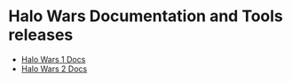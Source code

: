 # Halo Wars Documentation and Tools releases

* [Halo Wars 1 Docs](HaloWars1/README.md)
* [Halo Wars 2 Docs](HaloWars2/README.md)

